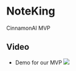 # NoteKing
CinnamonAI MVP
## Video
* Demo for our MVP
[![](http://img.youtube.com/vi/AbAIDW5g1Dg&ab_channel=HUNG/0.jpg)](https://www.youtube.com/watch?v=AbAIDW5g1Dg&ab_channel=HUNG)

